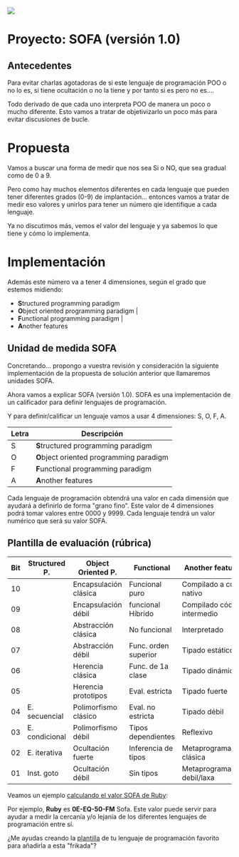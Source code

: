 
![](images/logo.png)

# Proyecto: SOFA (versión 1.0)

## Antecedentes

Para evitar charlas agotadoras de si este lenguaje de programación POO o no lo es, si tiene ocultación o no la tiene y por tanto si es pero no es....

Todo derivado de que cada uno interpreta POO de manera un poco o mucho diferente.
Esto vamos a tratar de objetivizarlo un poco más para evitar discusiones de bucle.

# Propuesta

Vamos a buscar una forma de medir que nos sea Si o NO, que sea gradual como de 0 a 9.

Pero como hay muchos elementos diferentes en cada lenguaje que pueden tener diferentes grados (0-9) de
implantación... entonces vamos a tratar de medir eso valores y unirlos para tener un número qie identifique a cada lenguaje.

Ya no discutimos más, vemos el valor del lenguaje y ya sabemos lo que tiene y cómo lo implementa.

# Implementación

Además este número va a tener 4 dimensiones, según el grado que estemos midiendo:
* **S**tructured programming paradigm
* **O**bject oriented programming paradigm |
* **F**unctional programming paradigm |
* **A**nother features

## Unidad de medida SOFA

Concretando... propongo a vuestra revisión y consideración la siguiente implementación de la propuesta de solución anterior que llamaremos unidades SOFA.

Ahora vamos a explicar SOFA (versión 1.0). SOFA es una implementación de un calificador para definir lenguajes de programación.

Y para definir/calificar un lenguaje vamos a usar 4 dimensiones: S, O, F, A.

| Letra | Descripción |
| ----- | ----------- |
| S     | **S**tructured programming paradigm |
| O     | **O**bject oriented programming paradigm |
| F     | **F**unctional programming paradigm |
| A     | **A**nother features |

Cada lenguaje de programación obtendrá una valor en cada dimensión que ayudará a definirlo de forma "grano fino". Este valor de 4 dimensiones podrá tomar valores entre 0000 y 9999. Cada lenguaje tendrá un valor numérico que será su valor SOFA.

## Plantilla de evaluación (rúbrica)

| Bit | Structured P.  | Object Oriented P.   | Functional     | Another features |
| --- | -------------- | -------------------- | -------------- | ---------------- |
| 10  |                | Encapsulación clásica| Funcional puro | Compilado a cód. nativo |
| 09  |                | Encapsulación débil  | funcional Híbrido | Compilado cód. intermedio |
| 08  |                | Abstracción clásica  | No funcional         | Interpretado |
| 07  |                | Abstracción débil    | Func. orden superior | Tipado estático |
| 06  |                | Herencia clásica     | Func. de 1a clase | Tipado dinámico |
| 05  |                | Herencia prototipos  | Eval. estricta      | Tipado fuerte |
| 04  | E. secuencial  | Polimorfismo clásico | Eval. no estricta   | Tipado débil |
| 03  | E. condicional | Polimorfismo débil   | Tipos dependientes  | Reflexivo |
| 02  | E. iterativa   | Ocultación fuerte    | Inferencia de tipos | Metaprogramación clásica |
| 01  | Inst. goto     | Ocultación débil     | Sin tipos           | Metaprogramación debil/laxa |

Veamos un ejemplo [calculando el valor SOFA de Ruby](ruby.md):

Por ejemplo, **Ruby** es **0E-EQ-50-FM** Sofa. Este valor puede servir para ayudar a medir la cercanía y/o lejanía de los diferentes lenguajes de programación entre sí.

¿Me ayudas creando la [plantilla](plantilla.md) de tu lenguaje de programación favorito para añadirla a esta "frikada"?
